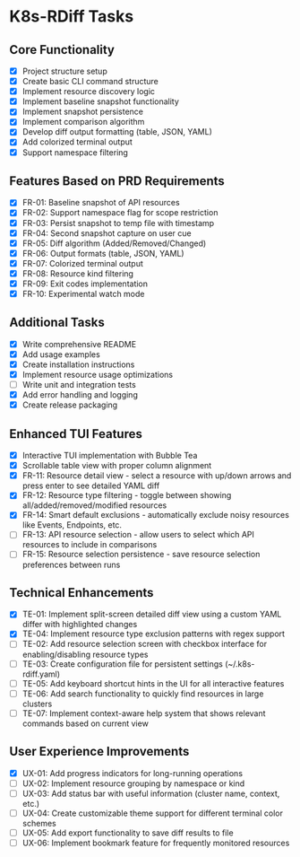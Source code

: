 # K8s-RDiff Tasks

## Core Functionality
- [x] Project structure setup
- [x] Create basic CLI command structure
- [x] Implement resource discovery logic
- [x] Implement baseline snapshot functionality
- [x] Implement snapshot persistence
- [x] Implement comparison algorithm
- [x] Develop diff output formatting (table, JSON, YAML)
- [x] Add colorized terminal output
- [x] Support namespace filtering

## Features Based on PRD Requirements
- [x] FR-01: Baseline snapshot of API resources
- [x] FR-02: Support namespace flag for scope restriction
- [x] FR-03: Persist snapshot to temp file with timestamp
- [x] FR-04: Second snapshot capture on user cue
- [x] FR-05: Diff algorithm (Added/Removed/Changed)
- [x] FR-06: Output formats (table, JSON, YAML)
- [x] FR-07: Colorized terminal output
- [x] FR-08: Resource kind filtering
- [x] FR-09: Exit codes implementation
- [x] FR-10: Experimental watch mode

## Additional Tasks
- [x] Write comprehensive README
- [x] Add usage examples
- [x] Create installation instructions
- [x] Implement resource usage optimizations
- [ ] Write unit and integration tests
- [x] Add error handling and logging
- [x] Create release packaging

## Enhanced TUI Features
- [x] Interactive TUI implementation with Bubble Tea
- [x] Scrollable table view with proper column alignment
- [x] FR-11: Resource detail view - select a resource with up/down arrows and press enter to see detailed YAML diff
- [x] FR-12: Resource type filtering - toggle between showing all/added/removed/modified resources
- [x] FR-14: Smart default exclusions - automatically exclude noisy resources like Events, Endpoints, etc.
- [ ] FR-13: API resource selection - allow users to select which API resources to include in comparisons
- [ ] FR-15: Resource selection persistence - save resource selection preferences between runs

## Technical Enhancements
- [x] TE-01: Implement split-screen detailed diff view using a custom YAML differ with highlighted changes
- [x] TE-04: Implement resource type exclusion patterns with regex support
- [ ] TE-02: Add resource selection screen with checkbox interface for enabling/disabling resource types
- [ ] TE-03: Create configuration file for persistent settings (~/.k8s-rdiff.yaml)
- [ ] TE-05: Add keyboard shortcut hints in the UI for all interactive features
- [ ] TE-06: Add search functionality to quickly find resources in large clusters
- [ ] TE-07: Implement context-aware help system that shows relevant commands based on current view

## User Experience Improvements
- [x] UX-01: Add progress indicators for long-running operations
- [ ] UX-02: Implement resource grouping by namespace or kind
- [ ] UX-03: Add status bar with useful information (cluster name, context, etc.)
- [ ] UX-04: Create customizable theme support for different terminal color schemes
- [ ] UX-05: Add export functionality to save diff results to file
- [ ] UX-06: Implement bookmark feature for frequently monitored resources
